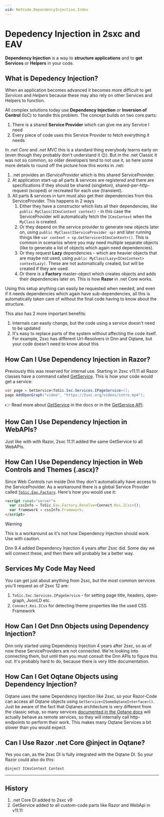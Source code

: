 ```yaml
---
uid: NetCode.DependencyInjection.Index
---
```


# Depedency Injection in 2sxc and EAV

**Dependency Injection** is a way to **structure applications** and to **get Services** or **Helpers** in your code.

## What is Depedency Injection?

When an application becomes advanced it becomes more difficult to get _Services_ and _Helpers_ because these may also rely on other Services and Helpers to function. 

All complex solutions today use **Dependency Injection** or **Inversion of Control** (IoC) to handle this problem. The concept builds on two core parts:

1. There is a shared **Service Provider** which can give me any Service I need
1. Every piece of code uses this Service Provider to fetch everything it needs

In _.net Core_ and _.net MVC_ this is a standard thing everybody learns early on (even though they probably don't understand it 😉).
But in the .net Classic it was not so common, so older developers tend to not use it, so here some more details to round off the picture how this works in .net:

1. .net provides an _IServiceProvider_ which is this shared ServiceProvider.
1. At application start-up all parts & services are registered and there are specifications if they should be shared (singleton), shared-per-http-request (scoped) or recreated for each use (transient).
1. All parts & services in turn must also get their dependencies from this ServiceProvider. This happens in 2 ways
    1. Either they have a constructor which lists all their dependencies, like `public MyClass(ICmsContext context)` - in this case the ServiceProvider will automatically fetch the `ICmsContext` when the `MyClass` is created.
    1. Or they depend on the service provider to generate new objects later on, using `public MyClass(IServiceProvider sp)` and later running things like `var context = sp.GetService<ICmsContext>()`. This is common in scenarios where you may need multiple separate objects (like to generate a list of objects which again need dependencies).
    1. Or they request **Lazy** dependencies - which are heavier objects that are maybe not used, using `public MyClass(Lazy<ICmsContext> contextLazy)`. These are not automatically created, but will be created if they are used.
    1. Or there is a **Factory** master-object which creates objects and adds their dependencies later on. This is how **Razor** in .net Core works. 

Using this setup anything can easily be requested when needed, and even if it needs dependencies which again have sub-dependencies, all this is automatically taken care of without the final code having to know about the structure. 

This also has 2 more important benefits:

1. Internals can easily change, but the code using a service doesn't need to be updated
1. It's easy to replace parts of the system without affecting the code itself. For example, 2sxc has different Url-Resolvers in Dnn and Oqtane, but your code doesn't need to know about this

## How Can I Use Dependency Injection in Razor?

Previously this was reserved for internal use. 
Starting in 2sxc v11.11 all Razor classes have a command called [GetService](xref:NetCode.DynamicCode.GetService). 
This is how your code would get a service:

```c#
var page = GetService<ToSic.Sxc.Services.IPageService>();
page.AddOpenGraph("video", "https://2sxc.org/videos/intro.mp4");
```

👉 Read more about [GetService](xref:NetCode.DynamicCode.GetService) in the docs or in the [GetService API](xref:ToSic.Sxc.Code.IDynamicCode.GetService*).

## How Can I Use Dependency Injection in WebAPIs?

Just like with with Razor, 2sxc 11.11 added the same GetService to all WebAPIs.

## How Can I Use Dependency Injection in Web Controls and Themes (.ascx)?

Since Web Controls run inside Dnn they don't automatically have access to the ServiceProvider. 
As a workaround there is a global Service Provider called [`ToSic.Eav.Factory`](xref:ToSic.Eav.Factory). 
Here's how you would use it:

```html
<script runat="server">
  var cssInfo = ToSic.Eav.Factory.Resolve<Connect.Koi.ICss>();
  var framework = cssInfo.Framework;
</script>
```

> [!WARNING]
> This is a workaround as it's not how Dependency Injection should work. Use with caution. 
> 
> Dnn 9.4 added Dependency Injection 4 years after 2sxc did. Some day we will connect these, and then there will probably be a better way. 

## Services My Code May Need

You can get just about anything from 2sxc, but the most common services you'll request as of 2sxc 12 are:

1. `ToSic.Sxc.Services.IPageService` - for setting page title, headers, open-graph, JsonLD etc.
1. `Connect.Koi.ICss` for detecting theme properties like the used CSS Framework

## How Can I Get Dnn Objects using Dependency Injection?

Dnn only started using Dependency Injection 4 years after 2sxc, so as of now these ServiceProviders are not connected. 
We're looking into connecting them, but until then you must consult the Dnn APIs to figure this out. 
It's probably hard to do, because there is very little documentation. 


## How Can I Get Oqtane Objects using Dependency Injection?

Oqtane uses the same Dependency Injection like 2sxc, so your Razor-Code can access all Oqtane objects using `GetService<ISomeOqtaneInterface>()`. 
Just be aware of the fact that Oqtanes architecture is very different from the classic setup, so many services [documented in the Oqtane docs](https://docs.oqtane.org/) will actually behave as remote services, so they will internally call http-endpoints to perform their work. This makes many Oqtane Services a bit slower than you would expect. 

## Can I Use Razor .net Core @inject in Oqtane?

Yes you can, as the 2sxc DI is fully integrated with the Oqtane DI. So your Razor could also do this:

```razor
@inject ICmsContext Context
```

---

## History

1. .net Core DI added to 2sxc v9
1. GetService added to all custom-code parts like Razor and WebApi in v11.11